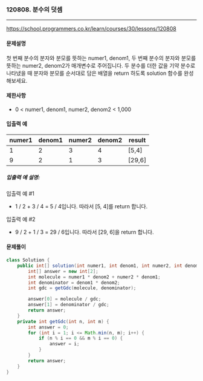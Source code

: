 ### 120808. 분수의 덧셈

---

https://school.programmers.co.kr/learn/courses/30/lessons/120808

#### 문제설명

첫 번째 분수의 분자와 분모를 뜻하는 numer1, denom1, 두 번째 분수의 분자와 분모를 뜻하는 numer2, denom2가 매개변수로 주어집니다. 두 분수를 더한 값을
기약 분수로 나타냈을 때 분자와 분모를 순서대로 담은 배열을 return 하도록 solution 함수를 완성해보세요.

#### 제한사항

- 0 < numer1, denom1, numer2, denom2 < 1,000

#### 입출력 예

| numer1 | denom1 | numer2 | denom2 | result |
|--------|--------|--------|--------|--------|
| 1      | 2      | 3      | 4      | [5,4]  |
| 9      | 2      | 1      | 3      | [29,6] |

##### 입출력 예 설명:

입출력 예 #1

- 1 / 2 + 3 / 4 = 5 / 4입니다. 따라서 [5, 4]를 return 합니다.

입출력 예 #2

- 9 / 2 + 1 / 3 = 29 / 6입니다. 따라서 [29, 6]을 return 합니다.

#### 문제풀이

```java
class Solution {
    public int[] solution(int numer1, int denom1, int numer2, int denom2) {
        int[] answer = new int[2];
        int molecule = numer1 * denom2 + numer2 * denom1;
        int denominator = denom1 * denom2;
        int gdc = getGdc(molecule, denominator);

        answer[0] = molecule / gdc;
        answer[1] = denominator / gdc;
        return answer;
    }
    private int getGdc(int n, int m) {
        int answer = 0;
        for (int i = 1; i <= Math.min(n, m); i++) {
            if (n % i == 0 && m % i == 0) {
                answer = i;
            }
        }
        return answer;
    }
}
```
